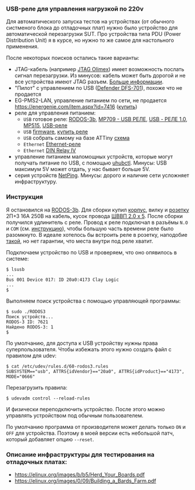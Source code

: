 ### USB-реле для управления нагрузкой по 220v

Для автоматического запуска тестов на устройствах (от обычного систменого блока
до отладочных плат) нужно было устройство для автоматической перезагрузки SUT.
Про устройства типа PDU (Power Distribution Unit) я в курсе, но нужно то же
самое для настольного применения.

После некоторых поисков остались такие варианты:

- JTAG-кабель (например [JTAG
Olimex](https://www.olimex.com/Products/ARM/JTAG/_resources/ARM-USB-TINY_and_TINY_H_manual.pdf))
имеет возможность послать сигнал перезагрузки. Из минусов: кабель может быть
дорогой и не все устройства имеют JTAG разъем. [Больше
информации](http://openocd.org/doc/html/Reset-Configuration.html).
- "Пилот" с управлением по USB ([Defender
DFS-701](https://www.ixbt.com/peripheral/defender-dfs-701.shtml)), похоже что
не продается 
- EG-PMS2-LAN, управление питанием по сети, не продается
https://energenie.com/item.aspx?id=7416
([купить](https://www.oldi.ru/catalog/element/0493144/))
- реле для управления питанием:
  - `USB` готовое реле: [RODOS-3b](https://silines.ru/rodos-3b), [MP709 - USB РЕЛЕ](http://olimp-z.ru/mp709), [USB - РЕЛЕ 1.0](http://dvrobot.ru/238/256/1114.html), [MP515](https://masterkit.ru/shop/1931906), [USB-реле](https://robot-electronics.co.uk/products/relay-modules/usb-relay.html)
  - `USB` [firmware](https://github.com/u1f35c/usb-relay-firmware), [купить реле](https://www.ebay.com/itm/USB-Control-Relay-Board-PC-Smart-Controller-USB-Control-220V-Switch-Module/271963524875?hash=item3f524a0f0b:g:awUAAOSw9N1V1u6b:rk:1:pf:0)
  - `USB` собрать самому на базе ATTiny [схема](https://the.earth.li/gitweb/?p=energenie-attiny.git;a=blob;f=README.md;h=504c322e0368458cdc189792dc1b918bff57a134;hb=a1b18b29238c880ecefb578a460bcdb81aa5433c)
  - `Ethernet` [Ethernet-реле](https://robot-electronics.co.uk/products/relay-modules/ethernet-relay.html)
  - `Ethernet` [DIN Relay IV](https://dlidirect.com/products/din-relay-iv)
- управление питанием маломощных устройств, которые могут получать питание по
USB, с помощью [uhubctl](https://github.com/mvp/uhubctl). Минусы: USB максимум
5V может отдать, у нас бывает больше 5V.
- серия устройств
[NetPing](http://www.netping.ru/products/upravljaemye-rozetki-ip-pdu). Минусы:
дорого и наличие сети усложняет инфраструктуру.

### Инструкция

Я остановился на [RODOS-3b](https://silines.ru/rodos-3b). Для сборки купил [корпус](https://www.chipdip.ru/catalog-show/plastic-cases?page=4), вилку и [розетку](https://www.chipdip.ru/product/sq1806-0031) 2П+З 16А 250В на кабель, кусок провода [ШВВП 2.0 x 5](https://www.chipdip.ru/product/shvvp-2x0.5). После сборки получился удлинитель с реле. Провод к реле подключал в разъёмы `N.O` и `COM` (см. [инструкцию](https://silines.ru/documentation/RODOS/RODOS-3.pdf)), чтобы большую часть времени реле было разомкнуто. В идеале хотелось бы встроить реле в розетку, наподобие [такой](https://www.ozon.ru/context/detail/id/32503720/), но нет гарантии, что
места внутри под реле хватит.

Подключаем устройство по USB и проверяем, что оно опявилось в системе:
```
$ lsusb 
...
Bus 001 Device 017: ID 20a0:4173 Clay Logic 
...
$
```

Выполняем поиск устройства с помощью управляющей программы:
```
$ sudo ./RODOS3
Поиск устройств...
RODOS-3 ID: 7621
Найдено RODOS-3: 1
$
```

По умолчанию, для доступа к USB устройству нужны права суперпользователя. Чтобы избежать этого нужно создать файл с правилом для udev:
```
$ cat /etc/udev/rules.d/60-rodos3.rules
SUBSYSTEM=="usb", ATTRS{idVendor}=="20a0", ATTRS{idProduct}=="4173", MODE="0666"
```

Перезагрузить правила:
```
$ udevadm control --reload-rules
```

И физически переподключить устройство. После этого можно управлять устройством под обычным пользователем.

По умолчанию программа от производителя может делать только `ON` и `OFF` для устройства. Поэтому в моей версии есть небольшой патч, который добавляет опцию `--reset`.


### Описание инфраструктуры для тестирования на отладочных платах:

- https://elinux.org/images/b/b5/Herd_Your_Boards.pdf
- https://elinux.org/images/0/09/Building_a_Bards_Farm.pdf
